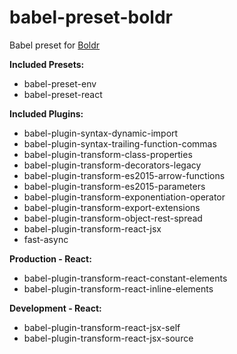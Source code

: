 # babel-preset-boldr

Babel preset for [Boldr](https://github.com/strues/boldr)

**Included Presets:** 

- babel-preset-env  
- babel-preset-react  

**Included Plugins:**  

- babel-plugin-syntax-dynamic-import  
- babel-plugin-syntax-trailing-function-commas  
- babel-plugin-transform-class-properties  
- babel-plugin-transform-decorators-legacy  
- babel-plugin-transform-es2015-arrow-functions  
- babel-plugin-transform-es2015-parameters  
- babel-plugin-transform-exponentiation-operator  
- babel-plugin-transform-export-extensions  
- babel-plugin-transform-object-rest-spread  
- babel-plugin-transform-react-jsx  
- fast-async

**Production - React:**  

- babel-plugin-transform-react-constant-elements  
- babel-plugin-transform-react-inline-elements  

**Development - React:**  

- babel-plugin-transform-react-jsx-self  
- babel-plugin-transform-react-jsx-source  
